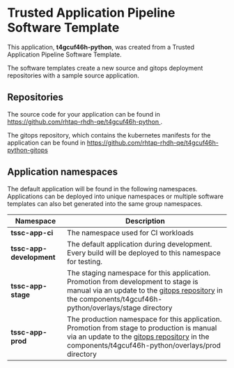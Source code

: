 # Trusted Application Pipeline Software Template

This application, **t4gcuf46h-python**, was created from a Trusted Application Pipeline Software Template.

The software templates create a new source and gitops deployment repositories with a sample source application. 

## Repositories

The source code for your application can be found in [https://github.com/rhtap-rhdh-qe/t4gcuf46h-python ](https://github.com/rhtap-rhdh-qe/t4gcuf46h-python ).
 
The gitops repository, which contains the kubernetes manifests for the application can be found in 
[https://github.com/rhtap-rhdh-qe/t4gcuf46h-python-gitops ](https://github.com/rhtap-rhdh-qe/t4gcuf46h-python-gitops ) 

## Application namespaces 

The default application will be found in the following namespaces. Applications can be deployed into unique namespaces or multiple software templates can also bet generated into the same group namespaces.  

|  Namespace   |  Description   |  
| -------- | -------- |
| **tssc-app-ci** | The namespace used for CI workloads |
| **tssc-app-development** | The default application during development. Every build will be deployed to this namespace for testing. |
| **tssc-app-stage** | The staging namespace for this application. Promotion from development to stage is manual via an update to the [gitops repository](https://github.com/rhtap-rhdh-qe/t4gcuf46h-python-gitops ) in the components/t4gcuf46h-python/overlays/stage directory |
| **tssc-app-prod** | The production namespace for this application. Promotion from stage to production is manual via an update to the [gitops repository](https://github.com/rhtap-rhdh-qe/t4gcuf46h-python-gitops ) in the components/t4gcuf46h-python/overlays/prod directory |